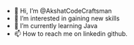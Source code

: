 - 👋 Hi, I’m @AkshatCodeCraftsman
- 👀 I’m interested in gaining new skills
- 🌱 I’m currently learning Java
- 📫 How to reach me on linkedin github.


<!---
AkshatCodeCraftsman/AkshatCodeCraftsman is a ✨ special ✨ repository because its `README.md` (this file) appears on your GitHub profile.
You can click the Preview link to take a look at your changes.
--->

